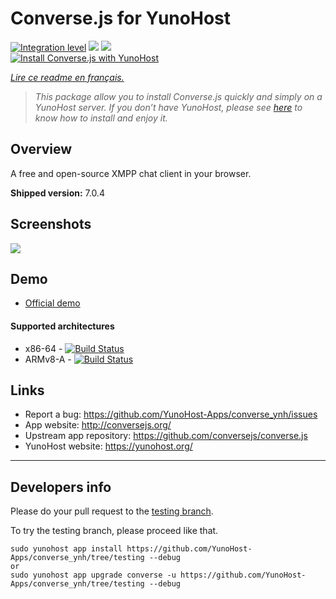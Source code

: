 # Converse.js for YunoHost

[![Integration level](https://dash.yunohost.org/integration/converse.svg)](https://dash.yunohost.org/appci/app/converse) ![](https://ci-apps.yunohost.org/ci/badges/converse.status.svg) ![](https://ci-apps.yunohost.org/ci/badges/converse.maintain.svg)  
[![Install Converse.js with YunoHost](https://install-app.yunohost.org/install-with-yunohost.svg)](https://install-app.yunohost.org/?app=converse)

*[Lire ce readme en français.](./README_fr.md)*

> *This package allow you to install Converse.js quickly and simply on a YunoHost server. 
If you don’t have YunoHost, please see [here](https://yunohost.org/#/install) to know how to install and enjoy it.*

## Overview
A free and open-source XMPP chat client in your browser.

**Shipped version:** 7.0.4

## Screenshots

![](https://camo.githubusercontent.com/17eaef5bde9136cccc9052bebf4c63f72e93fd02dadf277c05558e0e781308f4/68747470733a2f2f6f706b6f64652e636f6d2f696d672f436f6e76657273652d656d6265646465642e706e67)

## Demo

* [Official demo](https://inverse.chat/)

#### Supported architectures

* x86-64 - [![Build Status](https://ci-apps.yunohost.org/ci/logs/converse%20%28Apps%29.svg)](https://ci-apps.yunohost.org/ci/apps/converse/)
* ARMv8-A - [![Build Status](https://ci-apps-arm.yunohost.org/ci/logs/converse%20%28Apps%29.svg)](https://ci-apps-arm.yunohost.org/ci/apps/converse/)

## Links

 * Report a bug: https://github.com/YunoHost-Apps/converse_ynh/issues
 * App website: http://conversejs.org/
 * Upstream app repository: https://github.com/conversejs/converse.js
 * YunoHost website: https://yunohost.org/

---

## Developers info

Please do your pull request to the [testing branch](https://github.com/YunoHost-Apps/converse_ynh/tree/testing).

To try the testing branch, please proceed like that.
```
sudo yunohost app install https://github.com/YunoHost-Apps/converse_ynh/tree/testing --debug
or
sudo yunohost app upgrade converse -u https://github.com/YunoHost-Apps/converse_ynh/tree/testing --debug
```
